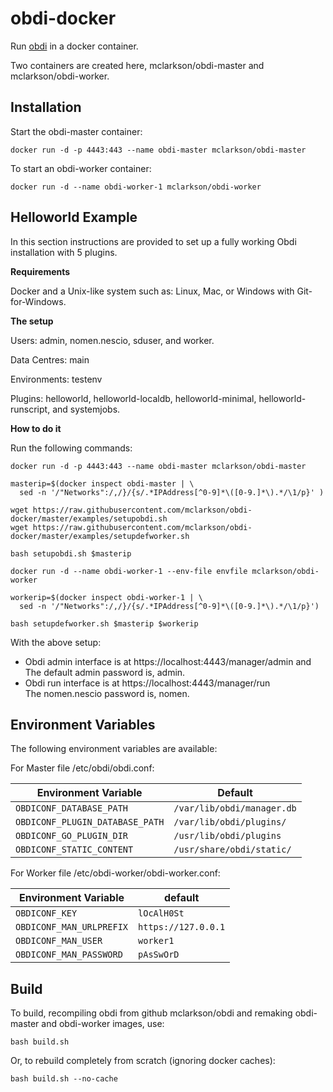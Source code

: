 # obdi-docker

Run [obdi](https://github.com/mclarkson/obdi) in a docker container.

Two containers are created here, mclarkson/obdi-master and mclarkson/obdi-worker.

## Installation

Start the obdi-master container:

```
docker run -d -p 4443:443 --name obdi-master mclarkson/obdi-master
```

To start an obdi-worker container:

```
docker run -d --name obdi-worker-1 mclarkson/obdi-worker
```

## Helloworld Example

In this section instructions are provided to set up a fully working Obdi
installation with 5 plugins.

**Requirements**

Docker and a Unix-like system such as: Linux, Mac, or Windows with
Git-for-Windows.

**The setup**

Users: admin, nomen.nescio, sduser, and worker.

Data Centres: main

Environments: testenv

Plugins: helloworld, helloworld-localdb, helloworld-minimal,
helloworld-runscript, and systemjobs.

**How to do it**

Run the following commands:

```
docker run -d -p 4443:443 --name obdi-master mclarkson/obdi-master

masterip=$(docker inspect obdi-master | \
  sed -n '/"Networks":/,/}/{s/.*IPAddress[^0-9]*\([0-9.]*\).*/\1/p}' )

wget https://raw.githubusercontent.com/mclarkson/obdi-docker/master/examples/setupobdi.sh
wget https://raw.githubusercontent.com/mclarkson/obdi-docker/master/examples/setupdefworker.sh

bash setupobdi.sh $masterip

docker run -d --name obdi-worker-1 --env-file envfile mclarkson/obdi-worker

workerip=$(docker inspect obdi-worker-1 | \
  sed -n '/"Networks":/,/}/{s/.*IPAddress[^0-9]*\([0-9.]*\).*/\1/p}')

bash setupdefworker.sh $masterip $workerip
```

With the above setup:

* Obdi admin interface is at https://localhost:4443/manager/admin and<br>
  The default admin password is, admin.<br>
* Obdi run interface is at https://localhost:4443/manager/run<br>
  The nomen.nescio password is, nomen.

## Environment Variables

The following environment variables are available:

For Master file /etc/obdi/obdi.conf:

| Environment Variable  | Default |
| ------------- | ------------- |
| `OBDICONF_DATABASE_PATH`        | `/var/lib/obdi/manager.db` |
| `OBDICONF_PLUGIN_DATABASE_PATH` | `/var/lib/obdi/plugins/` |
| `OBDICONF_GO_PLUGIN_DIR`        | `/usr/lib/obdi/plugins` |
| `OBDICONF_STATIC_CONTENT`       | `/usr/share/obdi/static/` |

For Worker file /etc/obdi-worker/obdi-worker.conf:

| Environment Variable  | default |
| ------------- | ------------- |
| `OBDICONF_KEY`        | `lOcAlH0St` |
| `OBDICONF_MAN_URLPREFIX` | `https://127.0.0.1` |
| `OBDICONF_MAN_USER`        | `worker1` |
| `OBDICONF_MAN_PASSWORD`        | `pAsSwOrD` |

## Build

To build, recompiling obdi from github mclarkson/obdi and remaking
obdi-master and obdi-worker images, use:

```
bash build.sh
```

Or, to rebuild completely from scratch (ignoring docker caches):

```
bash build.sh --no-cache
```
